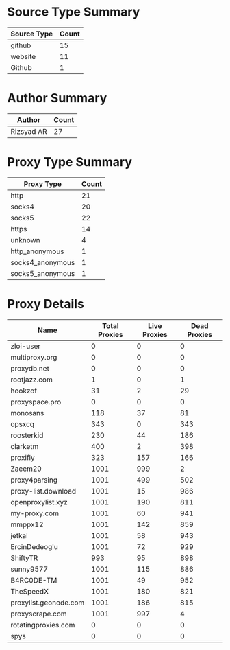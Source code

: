 # Source Type Summary

| Source Type | Count |
|-------------|-------|
| github | 15 |
| website | 11 |
| Github | 1 |


# Author Summary

| Author | Count |
|--------|-------|
| Rizsyad AR | 27 |


# Proxy Type Summary

| Proxy Type | Count |
|------------|-------|
| http | 21 |
| socks4 | 20 |
| socks5 | 22 |
| https | 14 |
| unknown | 4 |
| http_anonymous | 1 |
| socks4_anonymous | 1 |
| socks5_anonymous | 1 |


# Proxy Details

| Name | Total Proxies | Live Proxies | Dead Proxies |
|------|---------------|--------------|---------------|
| zloi-user | 0 | 0 | 0 |
| multiproxy.org | 0 | 0 | 0 |
| proxydb.net | 0 | 0 | 0 |
| rootjazz.com | 1 | 0 | 1 |
| hookzof | 31 | 2 | 29 |
| proxyspace.pro | 0 | 0 | 0 |
| monosans | 118 | 37 | 81 |
| opsxcq | 343 | 0 | 343 |
| roosterkid | 230 | 44 | 186 |
| clarketm | 400 | 2 | 398 |
| proxifly | 323 | 157 | 166 |
| Zaeem20 | 1001 | 999 | 2 |
| proxy4parsing | 1001 | 499 | 502 |
| proxy-list.download | 1001 | 15 | 986 |
| openproxylist.xyz | 1001 | 190 | 811 |
| my-proxy.com | 1001 | 60 | 941 |
| mmppx12 | 1001 | 142 | 859 |
| jetkai | 1001 | 58 | 943 |
| ErcinDedeoglu | 1001 | 72 | 929 |
| ShiftyTR | 993 | 95 | 898 |
| sunny9577 | 1001 | 115 | 886 |
| B4RC0DE-TM | 1001 | 49 | 952 |
| TheSpeedX | 1001 | 180 | 821 |
| proxylist.geonode.com | 1001 | 186 | 815 |
| proxyscrape.com | 1001 | 997 | 4 |
| rotatingproxies.com | 0 | 0 | 0 |
| spys | 0 | 0 | 0 |
